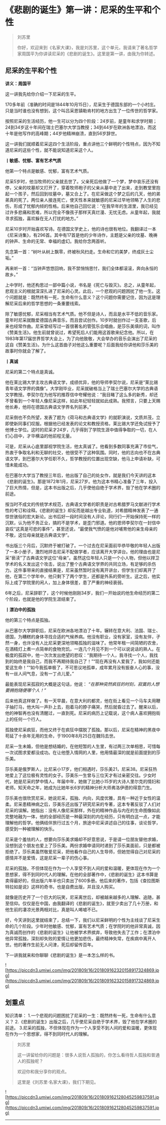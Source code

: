 # 《悲剧的诞生》第一讲：尼采的生平和个性

> 刘苏里
> 
> 你好，欢迎来到《名家大课》，我是刘苏里，这个单元，我请来了著名哲学家周国平为你讲读尼采的《悲剧的诞生》。这里是第一讲，由我为你转述。

## 尼采的生平和个性

 **讲义：周国平**

这一讲我先给你介绍一下尼采的生平。

170多年前（准确的时间是1844年10月15日），尼采生于德国东部的一个小村庄。只是当时谁也没有想到，这个叫吕采恩镇勒肯村的地方出生了一位传世的哲学家。

按照尼采的生活经历，他一生可以分为四个阶段：24岁前，是童年和求学时期；24到34岁这十年间在瑞士巴塞尔大学当教授；34到44岁在欧洲各地漂泊，而这十年是他写作的高峰期；44岁他精神崩溃，直到56岁辞世。

这一讲我们就顺着尼采这四个生活阶段，重点讲他三个鲜明的个性特点，因为不知道尼采的这些个性，就不能说知道尼采这个人。

 **丨敏感、忧郁、富有艺术气质**

他第一个特点是敏感、忧郁，富有艺术气质。

尼采5岁时，他当牧师的父亲就去世了。父亲死后他做了一个梦，梦中哀乐还没有停，父亲的坟墓却又打开了，穿着牧师袍子的父亲从墓中走了出来，走到教堂里抱起一个孩子，然后回到坟墓中，墓又合上了。在尼采做这个梦之后的几天，他的弟弟真的死了。两位亲人接连死亡，使天性本来就敏感的尼采过早地领略了人生的悲伤，形成了忧郁内倾的性格。后来他自己回忆说：“在我早年的生涯里，我已经见过许多悲痛和苦难，所以完全不像孩子那样天真烂漫、无忧无虑。从童年起，我就寻求孤独，喜欢躲在无人打扰的地方。”

尼采10岁时开始喜欢写诗。在德国文学史上，他的诗也很有地位。我翻译过一本《尼采诗集》，有296首。其中有17首是他的少年诗作，主题是父亲的坟墓、晚祷的钟声、生命的无常、幸福的虚幻。我给你念两首听。

先念第一首：“树叶从树上飘零，终被秋风扫走。生命和它的美梦，终成灰土尘垢。”

再来听一首：“当钟声悠悠回响，我不禁悄悄思忖，我们全体都滚滚，奔向永恒的故乡。”

上中学时，他还构思过一部中篇小说，书名是《死亡与毁灭》。总之，从童年起，悲观主义的根就深深扎进了尼采的心灵。此后，一个悲观的问题困扰了他一生。这个问题就是：既然终有一死，生命有什么意义？这个问题你需要记住，因为这是理解尼采后来的哲学思想的一条重要线索。

除了敏感忧郁，尼采相当有艺术气质。他不但是诗人，而且是水平不低的音乐家。童年时尼采就酷爱德国古典音乐，而且尝试创作。10岁时就创作过一支圣歌，后来也经常作曲。尼采曾经写过一首很著名的管弦乐合唱曲，是莎乐美填的词，叫作《赞美生活》。他生前就曾说过，希望死后人们能用这首歌来纪念他。所以，在1983年第17届世界哲学大会上，为了向他致敬，大会举办的音乐会演出了尼采的这自《赞美生活》。为什么这首曲子对他这么重要呢？后面我给你讲他和莎乐美的故事时你就会了解了。

 **丨真诚**

尼采的第二个特点是真诚。

他在莱比锡大学主攻古典语文学，成绩优异，他的导师李契尔说，尼采是“莱比锡青年语文学界的偶像”。大学刚毕业，尼采就破格当上了瑞士巴塞尔大学的古典语文学教授。李契尔在为他写的推荐信中夸耀他说：“我目睹了这么多的新秀，却还不曾看到一个年轻人像尼采这样，如此年纪轻轻就如此成熟。我预言，只要上天赐他长寿，他将在德国古典语文学界名列前茅。”

尼采倒也不负所望，发表了题为《荷马和古典语文学》的就职演说，文质并茂，立即使新同事们叹服。根据他已经发表的论文和教授资格，莱比锡大学还免试授予了他博士学位。这时的尼采才24岁，几乎得到了学院生涯中值得争取的一切，在人们心目中，才华横溢的他前程无量。

可是，尼采从心底里鄙视学院生活，他太真诚了。他看到多数同事充满了市侩气，热衷于争取名利和无聊的社交，他很受不了这种氛围。同时，他的志向也不在古典语文学，到巴塞尔大学任职不久，哲学教授的位置出现空缺，他马上申请补缺，可惜未能成功。

在巴塞尔大学当了教授三年后，他出版了自己的处女作，就是我们今天讲的这本《悲剧的诞生》。那是1872年1月，尼采27岁。他为这本书精心准备了三年，投入了巨大热情，但是，这本书出版之后，几乎使他自绝于学术界，毁了他在学术圈的前途。

按当时不成文的传统学术规范，古典语文学者的职责是对古希腊罗马文献进行学术性的考订和诠释。《悲剧的诞生》却反而是越出专业轨道，对希腊精神发表了一通惊世骇俗的宏大新论。出书后好一段时间没有人评论，同行们一开始保持死一样的沉默，认为他不务正业，搞的不是学术，是歪门邪道。他的恩师李契尔在一封信中哀叹“这真是可悲的事件”，甚至还说，“最使我气愤的是他对哺育他的亲生母亲的不敬，这位母亲就是古典语文学”。

书出版三个月后，沉默终于被打破了。一个过去在尼采面前毕恭毕敬的年轻人出版了一本小册子，激烈地抨击尼采不配做学者，应该离开大学讲台。他的理由也是尼采“亵渎”了古典语文学这位“母亲”。虽然这位年轻人只是一个小人物，但他以捍卫学术的名义发出这个攻击，说出了整个古典语文学界的共同立场，有足够的杀伤力。这件事带来的直接结果是，尼采虽然暂时没有离开讲台，但学生们却离开了他，在第二个学年中，他只剩下了两个学生，还都是外系的旁听生。这之后，他实际上成了学院里的闲人，加上身体很差，患了严重的神经衰弱。

6年之后，尼采辞职了，这个时候他刚刚34岁，我们一开始说的他生命经历的第二个阶段，也就是他的学院生涯结束了。

 **丨漂泊中的孤独**

他的第三个特点是孤独。

从巴塞尔大学辞职后，尼采在欧洲各地漂泊了十年。辗转在意大利、法国、瑞士、德国，为糟糕的身体寻找合适的气候养病。他没有职业，没有家室，没有友伴，孑然一身，也许没有人比尼采更深地领略孤独的滋味了。他常年租一间简陋的农舍，在酒精灯上煮一点简单的食物充饥，一连几个月见不到一个可以说说话的熟人。在极度的孤寂中，他一次次发出绝望的悲叹：“我期待一个人，我寻找一个人，我找到的始终是我自己，而我不再期待我自己了！”“现在再没有人爱我了，我如何还能爱这生命！”“如今我孤单极了，不可思议地孤单，成年累月没有振奋人心的事，没有一丝人间气息，没有一丁点儿爱。”

最能表现尼采孤寂的大概是这句话，他说： *“在那种突然疯狂的时刻，寂寞的人想要拥抱随便哪个人！”*

后来他真这样做了。有一天早晨，在意大利的都灵，他在街上看见一个马车夫用鞭子抽打马，他大叫一声扑上去，抱着马的脖子痛哭，然后就昏过去了。醒来以后，他的神智再也没有清醒过，一直到死。尼采的病历上记载说，这个病人喜欢拥抱街上的任何一个行人。

孤独使尼采疯狂，而他又终于在疯狂中摆脱了孤独。那以后，尼采在精神的黑夜中苟延了十余年无用的生命，于1900年8月25日在魏玛去世。

尼采一生未婚，但他是想结婚的，在他短暂的人生里，有过两三次单相思，可惜每一次试图求爱都没成功。在让他堕入情网的人里，他用情最深的就是前面提到的莎乐美。

莎乐美是俄罗斯人，比尼采小17岁，他们相遇时，莎乐美21，尼采38。尼采狂热地爱上了这位极有灵性的女子。莎美乐一生曾与三位天才有过亲密交往。少女时代，她是尼采的梦中情人。年届中年，她做了比她小15岁的大诗人里尔克的情妇和老师。知天命之年，她成为比她年长6岁的精神分析大师弗洛伊德的得意门生。

莎乐美也很欣赏尼采，她说尼采，孤独、内向，风度优雅，具有一种近于女性的温柔。尼采患精神病之后，莎美乐还出版了研究尼采的专著，这本专著反驳了人们对尼采的误解。她指出：没有人像尼采那样，外在的精神作品与内在的生命图像如此完整地融为一体，他的全部经历是一种最深刻的内在经历，只有明白这一点，才能理解他的哲学。他俩结伴旅行过五个月，旅途中尼采讲述自己的往事，谈论哲学，感受到一种被理解的快乐。

尼采是个羞怯的人，想要向莎乐美求婚却不好意思说，于是请一位朋友替他求婚，没想到这个朋友也爱上了莎乐美。两份求婚申请同时递到了莎乐美面前，只是都被拒绝了。莎乐美虽然敬爱尼采，把他看作自己的人生导师，但她觉得自己对尼采的感情并不是爱情，这是尼采一辈子的伤心事。

尼采的孤独，不但体现在作为一个人享受不到人间的爱和温暖，更体现在作为一个思想家，得不到同时代人的理解。在他的全部著作中，《悲剧的诞生》这本书算是卖得最好的，但出版六年半也只卖出了600多册。他后来的著作，包括《查拉图斯特拉如是说》这样的奇书，也是自费出版，并且没人购买。

就像是历史开了一个巨大的玩笑，尼采离世后，却被越来越多的人理解、追随，甚至信仰。仅仅是在中国，由我翻译的《悲剧的诞生》，就至少卖出了几十万册，和他生前的凄凉光景两相对比，真是叫人唏嘘不已。

好，今天讲到这里就结束了，总结一下，我们以尼采鲜明的个性为主线谈了尼采生命的几个阶段。少年时他敏感、忧郁，富有艺术气质；在学院时的他非常真诚，因为真诚而创作的《悲剧的诞生》让他被学术界摈弃，导致他失去了工作；在漂泊中他异常孤独，深刻却失败的爱情让他更加悲伤，最终精神失常，在疾病中离开人世。他的著作生前无人问津，死后却留传百年。

下一讲我就来和你聊聊《悲剧的诞生》是一本怎么样的书。

![https://piccdn3.umiwi.com/img/201809/16/201809162320158917324869.jpg](https://piccdn3.umiwi.com/img/201809/16/201809162320158917324869.jpg)

## 划重点

知识清单：
1.一个悲观的问题困扰了尼采的一生：既然终有一死，生命有什么意义？
2.《悲剧的诞生》出版之后，几乎使尼采自绝于学术界，毁了他在学术圈的前途。
3.尼采的孤独，不但体现在作为一个人享受不到人间的爱和温暖，更体现在作为一个思想家，得不到同时代人的理解。


> 刘苏里
> 
> 这一讲留给你的问题是：很多人说哲人孤独的，你怎么看待哲人孤独和普通人的孤独呢？
> 
> 欢迎你和我分享你的观点。
> 
> 这里是《刘苏里·名家大课》，我们下期见。

![https://piccdn3.umiwi.com/img/201809/16/201809162128045259837591.jpg](https://piccdn3.umiwi.com/img/201809/16/201809162128045259837591.jpg)

---

